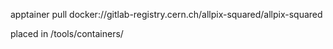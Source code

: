 apptainer pull docker://gitlab-registry.cern.ch/allpix-squared/allpix-squared

placed in /tools/containers/